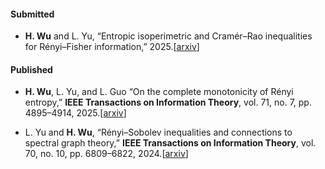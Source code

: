 #### Submitted

- <strong>H. Wu</strong> and L. Yu, “Entropic isoperimetric and Cramér–Rao inequalities for Rényi–Fisher
information,” 2025.[[arxiv](https://arxiv.org/abs/2504.01837v2)]

#### Published

- <strong>H. Wu</strong>, L. Yu, and L. Guo “On the complete monotonicity of Rényi entropy,” <strong> IEEE
Transactions on Information Theory</strong>, vol. 71, no. 7, pp. 4895–4914, 2025.[[arxiv](https://arxiv.org/abs/2312.01819v3)]

- L. Yu and <strong>H. Wu</strong>, “Rényi–Sobolev inequalities and connections to spectral graph theory,” <strong> IEEE
Transactions on Information Theory</strong>, vol. 70, no. 10, pp. 6809–6822, 2024.[[arxiv](https://arxiv.org/abs/2306.12288v2)]



